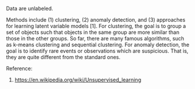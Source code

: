 Data are unlabeled.

Methods include (1) clustering, (2) anomaly detection, and (3) approaches for learning latent variable models [1]. For clustering, the goal is to group a set of objects such that objects in the same group are more similar than those in the other groups. So far, there are many famous algorithms, such as k-means clustering and sequential clustering. For anomaly detection, the goal is to identify rare events or observations which are suspicious. That is, they are quite different from the standard ones. 

Reference:
1. https://en.wikipedia.org/wiki/Unsupervised_learning
